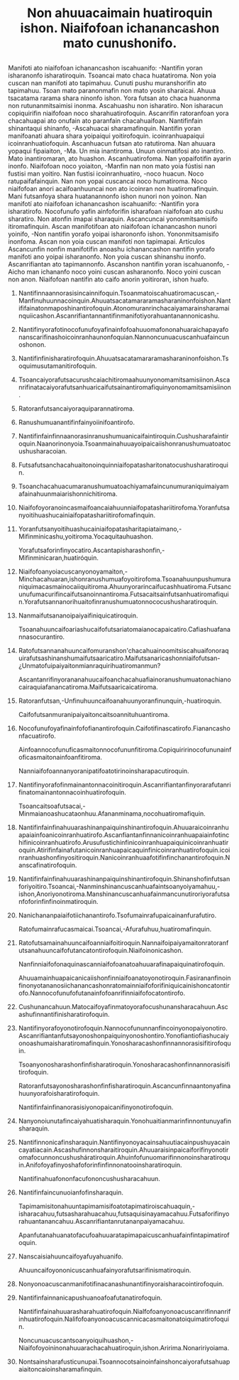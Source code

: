 <h1 align='center'>Non ahuuacaimain huatiroquin ishon. Niaifofoan ichanancashon mato cunushonifo.</h1>
<h2></h2>
<p>Manifoti ato niaifofoan ichanancashon iscahuanifo: -Nantifin yoran isharanonfo isharatiroquin. Tsoancai mato chaca huatatiroma. Non yoia cuscan nan manifoti ato tapimahuu. Cunuti pushu muranshorifin ato tapimahuu.
Tsoan mato paranonmafin non mato yosin sharaicai.
Ahuua tsacatama rarama shara ninonfo ishon. Yora futsan ato chaca huanonma non rutunanmitsaimisi inonma. Ascahuashu non isharatiro. Non isharacun copiquirifin niaifofoan noco sharahuatirofoquin.
Ascanrifin ratoranfoan yora chacahuapai ato onufain ato paranfain chacahuaifoan. Nantifinfain shinantaqui shinanfo, -Ascahuacai sharamafinquin. Nantifin yoran manifoanati ahuara shara yoipaiqui yoitirofoquin. icoinranhuapaiqui icoinranhuatiofoquin. Ascanhuacun futsan ato ratutiroma. Nan ahuuara yopaqui fipaiaiton, -Ma. Un mia inantiroma. Unuun oinmatifosi ato inantiro. Mato inantiromaran, ato huashon. Ascanhuatirofoma. Nan yopaifotifin ayarin inonfo.
Niaifofoan noco yoiaiton, -Manfin nan non mato yoia fústisi nan fustisi man yoitiro. Nan fustisi icoinranhuatiro, -noco huacun. Noco ratupaifafainquin. Nan non yopai cuscancai noco humatiroma. Noco niaifofoan anori acaifoanhuuncai non ato icoinran non huatiromafinquin.
Mani futsanfoya shara huatanannonfo ishon nunori non yoinon.
Nan manifotí ato niaifofoan ichanancashon iscahuanifo: -Nantifin yora isharatirofo. Nocofunufo yafin ainfoforifin isharafoan niaifofoan ato cushu sharatiro. Non atonfin imapai sharaquin. Ascancuncai yononmitsamisifo itiromafinquin.
Ascan manifotifoan ato niaifofoan ichanancashon nunori yoinifo, -Non nantifin yorafo yoipai isharononfo ishon. Yononmitsamisifo inonfoma.
Ascan non yoia cuscan manifotí non tapimapai.
Artículos
Ascancunfin nonfin manifotifin anoashu ichanancashon nantifin yorafo manifoti ano yoipai isharanonfo. Non yoia cuscan shinanshu inonfo. Ascanrifiantan ato tapimannonfo. Ascanshon nantifin yoran iscahuanonfo, -Aicho man ichananfo noco yoini cuscan asharanonfo. Noco yoini cuscan non anon. Niaifofoan nantifin ato caifo anorin yoitiroran, ishon huafo.</p>
<ol>
  <li>
    <p>Nantifinnaannorasisincainnifoquin.Tsoanmatoiscahuatiromacuscan,-Manfinuhuunnacoinquin.Ahuuatsacatamararamasharaninonfoishon.Nantififainatonmaposhinantirofoquin.Atonomuranrinchacaiyamarainsharamainquiicashon.Ascanrifiantannantifinmanifotiyorahuantanannonicashu.</p>
  </li>
  <li>
    <p>Nantifinyorafotinocofunufoyafinainfofoahuuomafononahuaraichapayafonanscarifinashoicoinranhaunonfoquian.Nannoncunuacuscanhuafaincunoshonon.</p>
  </li>
  <li>
    <p>Nantifinfinisharatirofoquin.Ahuuatsacatamararamasharaninonfoishon.Tsoquimusutamanitirofoquin.</p>
  </li>
  <li>
    <p>Tsoancaiyorafutsacurushcaiachitiromaahuunyonomamitsamisiinon.Ascanrifinatacaiyorafutsanhuaricaifutsainantiromafiquinyonomamitsamisiinon.</p>
  </li>
  <li>
    <p>Ratoranfutsancaiyoraquiparannatiroma.</p>
  </li>
  <li>
    <p>Ranushumuanantifinfainyoiinifoantirofo.</p>
  </li>
  <li>
    <p>Nantifinfainfinnaanorasinranushumuanicaifaintiroquin.Cushusharafaintiroquin.Naanorinonyoia.Tsoanmainahuuayoipaicaiishonranushumuatoatocushusharacoian.</p>
  </li>
  <li>
    <p>Futsafutsanchacahuaitonoinquinniaifopatasharitonatocushusharatiroquin.</p>
  </li>
  <li>
    <p>Tsoanchacahuacumaranushumuatoachiyamafaincunumuraniquimaiyamafainahuunmaiarishonnichitiroma.</p>
  </li>
  <li>
    <p>Niaifofoyoranoincasmaifoancaiahuunniaifopatashariitirofoma.Yoranfutsanyoitihuashucainiaifopatashariitirofomafinquin.</p>
  </li>
  <li>
    <p>Yoranfutsanyoitihuashucainiaifopatasharitapiataimano,-Mifinminicashu,yoitiroma.Yocaquitauhuashon.</p>
    <p>Yorafutsaforinfinyocatiro.Ascantapisharashonfin,-Mifinminicaran,huatiróquin.</p>
  </li>
  <li>
    <p>Niaifofoanyoiacuscanyonoyamaiton,-Minchacahuaran,ishonranushumuafoyoitirofoma.Tsoanahuunpushumuraniquimacasmainocaiiquitiroma.Ahuunyorarincaifucashhuatiroma.Futsancunufumacurifincaifutsanoinnantiroma.Futsacaitsainfutsanhuatiromafiquin.Yorafutsannanorihuaitofinranushumuatonnococushusharatiroquin.</p>
  </li>
  <li>
    <p>Nanmaifutsananoipaiyaifiniquicatiroquin.</p>
    <p>Tsoanahuuncaifoariashucaifofutsariatomaianocapaicatiro.Cafiashuafanannasocurantiro.</p>
  </li>
  <li>
    <p>Ratofutsannanahuuncaifomuranshon'chacahuainoomitsiscahuaifonoraquirafutsashinanshumaifutsaaricatiro.Maifutsanaricashonniaifofutsan-¿Unmatofuipaiyaitonmianraquirihuatiromanmun?</p>
    <p>Ascantanrifinyorananahuucaifoanchacahuafiainoranushumuatonachianocairaquiafanancatiroma.Maifutsaaricaicatiroma.</p>
  </li>
  <li>
    <p>Ratoranfutsan,-Unfinuhuuncaifoanahuunyoranfinunquin,-huatiroquin.</p>
    <p>Caifofutsanmuranipaiyaitoncaitsoannituhuantiroma.</p>
  </li>
  <li>
    <p>Nocofunufoyafinainfofofianantirofoquin.Caifotifinascatirofo.Fianancashonfacuatirofo.</p>
    <p>Ainfoannocofunuficasmaitonnocofununfitiroma.Copiquiririnocofununainfoficasmaitonainfoanfitiroma.</p>
    <p>Nanniaifofoannanyoranipatifoatotirinoinsharapacutiroquin.</p>
  </li>
  <li>
    <p>Nantifinyorafofinmainantonnacoinitiroquin.Ascanrifiantanfinyorarafutanrifinatomainantonnacoinhuatirofoquin.</p>
    <p>Tsoancaitsoafutsacai,-Minmaianoashucataonhuu.Afananminama,nocohuatiromafiquin.</p>
  </li>
  <li>
    <p>Nantifinfainfinahuuarashinanpaiquinshinantirofoquin.Ahuuaraicoinranhuapaiainfoanicoinranhuatirofo.Ascanfiantanfinnanicoinranhuapaiainfotinchifinicoinranhuatirofo.Arusufustichinfinicoinranhuapaiquinicoinranhuatiroquin.Atirifinfainafutanicoinranhuapaicaquinfinicoinranhuatirofoquin.icoinranhuashonfinyositiroquin.Nanicoinranhuaafotifinfinchanantirofoquin.Nanscafinatirofoquin.</p>
  </li>
  <li>
    <p>Nantifinfainfinahuuarashinanpaiquinshinantirofoquin.Shinanshofinfutsanforiyoitiro.Tsoancai,-Nanminshinancuscanhuafaintsoanyoiyamahuu,-ishon,Anoriyonotiroma.Manshinancuscanhuafainmancunutiroriyorafutsanfoforinfinfinoinmatiroquin.</p>
  </li>
  <li>
    <p>Nanichananpaiaifotiichanantirofo.Tsofumainrafupaicainanfurafutiro.</p>
    <p>Ratofumainrafucasmaicai.Tsoancai,-Afurafuhuu,huatiromafinquin.</p>
  </li>
  <li>
    <p>Ratofutsamainahuuncaifoanniaifoitiroquin.Nannaifoipaiyamaitonratoranfutsanahuuncaifofutancatontirofoquin.Niaifoinonicashon.</p>
    <p>Nanfinniaifofonaquinascanniaifofoanatoahuuarafinapaiquinatirofoquin.</p>
    <p>Ahuuamainhuapaicanicaiishonfinniaifoanatoyonotiroquin.Fasirananfinoinfinonyotananosiichanancashonratomainniaifoforifiniquicainishoncatontirofo.Nannocofunufofutanainfofoanrifinniaifofocatontirofo.</p>
  </li>
  <li>
    <p>Cushunancahuun.Matocaifoyafinmatoyorafocushunansharacahuun.Ascashufinnantifinisharatirofoquin.</p>
  </li>
  <li>
    <p>Nantifinyorafoyonotirofoquin.Nannocofununnanfincoinyonopaiyonotiro.Ascanrifiantanfutsayonoshonpaiquinyonoshontiro.Yonofiantiofiashucaiyonoashumaisharatiromafinquin.Yonosharacashonfinnannorasisifitirofoquin.</p>
    <p>Tsoanyonosharashonfinfisharatiroquin.Yonosharacashonfinnannorasisifitirofoquin.</p>
    <p>Ratoranfutsayonosharashonfinfisharatiroquin.Ascancunfinnaantonyafinahuunyorafoisharatirofoquin.</p>
    <p>Nantifinfainfinanorasisiyonopaicanifinyonotirofoquin.</p>
  </li>
  <li>
    <p>Nanyonoiunutafincaiyahuatisharaquin.Yonohuaitianmarinfinnontunuyafinsharaquin.</p>
  </li>
  <li>
    <p>Nantifinnonicafinsharaquin.Nantifinyonoyacainsahuutiacainpushuyacaincayatiacain.Ascashufinnonsharaitiroquin.Ahuuaraisinpaicaiforifinyonotiromafocunnoncushusháratiroquin.Ahuinfofunuomarifinnonoinsharatiroquin.Anifofoyafinyoshafoforinfinfinnonatooinsharatiroquin.</p>
    <p>Nantifinahuafononfacufononcushusharacahuun.</p>
  </li>
  <li>
    <p>Nantifinfaincunuoianfofinsharaquin.</p>
    <p>Tapimamisitonahuuntapimamisifoatotapimatiroiscahuaquin,-isharacahuu,futsasharahuacahuu,futsaquisinayamacahuu.Futsaforifinyorahuantanancahuu.Ascanrifiantanrutananpaiyamacahuu.</p>
    <p>Apanfutanahuanatofacufoahuuaratapimapaicuscanhuafainfintapimatirofoquin.</p>
  </li>
  <li>
    <p>Nanscaisiahuuncaifoyafuyahuanifo.</p>
    <p>Ahuuncaifoyononicuscanhuafainyorafutsarifinismatiroquin.</p>
  </li>
  <li>
    <p>Nonyonoacuscanmanifotifinacanashunantifinyoraisharacointirofoquin.</p>
  </li>
  <li>
    <p>Nantifinfainnanicapushuanoafoafutanatirofoquin.</p>
    <p>Nantifinfainahuuarasharahuatirofoquin.Nialfofoanyonoacuscanrifinnanrifinhuatirofoquin.Nalifofoanyonoacuscannicacasmaitonatoiquimatirofoquin.</p>
    <p>Noncunuacuscantsoanyoiquihuashon,-Niaifofoyoininonahuuarachacahuatiroquin,ishon.Aririma.Nonaririyoiama.</p>
  </li>
  <li>
    <p>Nontsainsharafusticunupai.Tsoannocotsainoinfainshoncaiyorafutsahuapaiaitoncaioinsharamafinquin.</p>
  </li>
</ol>